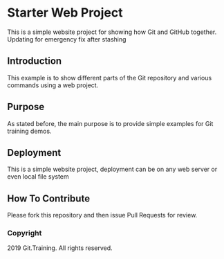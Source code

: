 # Starter Web Project

This is a simple website project for showing how Git and GitHub together. Updating for emergency fix after stashing

## Introduction

This example is to show different parts of the Git repository and various commands using a web project.

## Purpose

As stated before, the main purpose is to provide simple examples for Git training demos.

## Deployment

This is a simple website project, deployment can be on any web server or even local file system

## How To Contribute

Please fork this repository and then issue Pull Requests for review.

### Copyright

2019 Git.Training. All rights reserved.